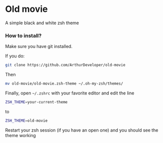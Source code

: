 # Old movie

A simple black and white zsh theme

### How to install?

Make sure you have git installed.

If you do:
```sh
git clone https://github.com/ArthurDeveloper/old-movie
```

Then
```sh
mv old-movie/old-movie.zsh-theme ~/.oh-my-zsh/themes/
```

Finally, open ``~/.zshrc`` with your favorite editor and edit the line
```sh
ZSH_THEME=your-current-theme
```
to
```sh
ZSH_THEME=old-movie
```

Restart your zsh session (if you have an open one) and you should see the theme working

